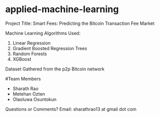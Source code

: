 # applied-machine-learning
Project Title: Smart Fees: Predicting the Bitcoin Transaction Fee Market

Machine Learning Algorithms Used:
1) Linear Regression
2) Gradient Boosted Regression Trees
3) Random Forests
4) XGBoost

Dataset
Gathered from the p2p Bitcoin network

#Team Members

- Sharath Rao
- Metehan Ozten
- Olaoluwa Osuntokun

Questions or Comments?
Email: sharathrao13 at gmail dot com


